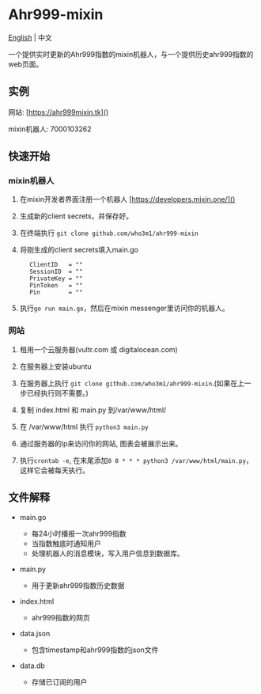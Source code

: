 # Ahr999-mixin
[English](README.md) | 中文

一个提供实时更新的Ahr999指数的mixin机器人，与一个提供历史ahr999指数的web页面。

## 实例
 网站: [https://ahr999mixin.tk]()
 
 mixin机器人: 7000103262


## 快速开始

### mixin机器人
  1. 在mixin开发者界面注册一个机器人 [https://developers.mixin.one/]()
 
  2. 生成新的client secrets，并保存好。

  3. 在终端执行 `git clone github.com/who3m1/ahr999-mixin`
  
  4. 将刚生成的client secrets填入main.go 
  ```
        ClientID   = ""        
        SessionID  = ""
        PrivateKey = ""
        PinToken   = ""
        Pin        = ""
  ```
  5. 执行`go run main.go`，然后在mixin messenger里访问你的机器人。

### 网站
  1. 租用一个云服务器(vultr.com 或 digitalocean.com)

  2. 在服务器上安装ubuntu 

  3. 在服务器上执行 `git clone github.com/who3m1/ahr999-mixin`.(如果在上一步已经执行则不需要。)

  4. 复制 index.html 和 main.py 到/var/www/html/

  5. 在 /var/www/html 执行 `python3 main.py` 

  6. 通过服务器的ip来访问你的网站, 图表会被展示出来。
  
  7. 执行`crontab -e`, 在末尾添加`0 0 * * * python3 /var/www/html/main.py`，这样它会被每天执行。

## 文件解释

 - main.go 
   - 每24小时播报一次ahr999指数
   - 当指数触底时通知用户
   - 处理机器人的消息模块，写入用户信息到数据库。

 - main.py 
   - 用于更新ahr999指数历史数据

 - index.html
   - ahr999指数的网页

 - data.json 
   - 包含timestamp和ahr999指数的json文件

 - data.db 
   - 存储已订阅的用户
